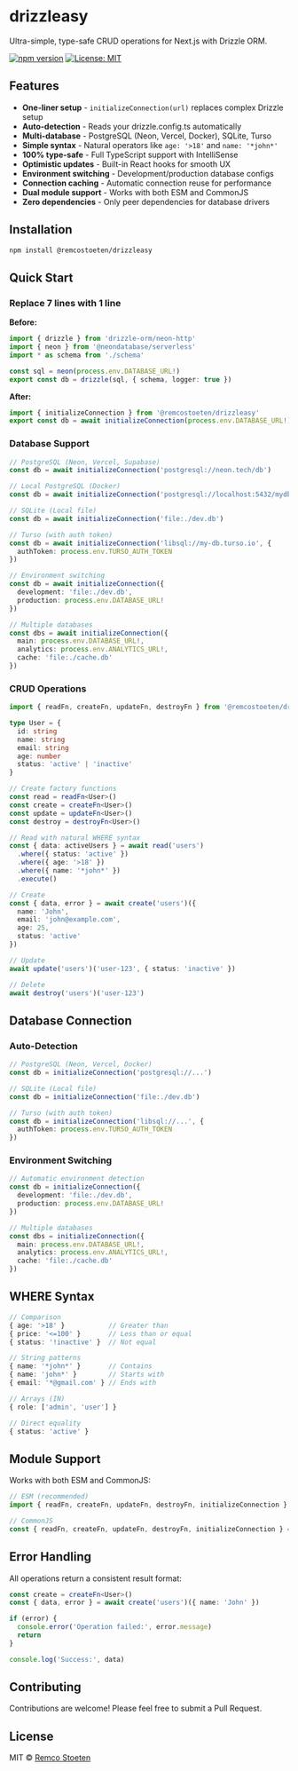 # drizzleasy

Ultra-simple, type-safe CRUD operations for Next.js with Drizzle ORM.

[![npm version](https://badge.fury.io/js/drizzleasy.svg)](https://badge.fury.io/js/drizzleasy)
[![License: MIT](https://img.shields.io/badge/License-MIT-yellow.svg)](https://opensource.org/licenses/MIT)

## Features

- **One-liner setup** - `initializeConnection(url)` replaces complex Drizzle setup
- **Auto-detection** - Reads your drizzle.config.ts automatically
- **Multi-database** - PostgreSQL (Neon, Vercel, Docker), SQLite, Turso
- **Simple syntax** - Natural operators like `age: '>18'` and `name: '*john*'`
- **100% type-safe** - Full TypeScript support with IntelliSense
- **Optimistic updates** - Built-in React hooks for smooth UX
- **Environment switching** - Development/production database configs
- **Connection caching** - Automatic connection reuse for performance
- **Dual module support** - Works with both ESM and CommonJS
- **Zero dependencies** - Only peer dependencies for database drivers

## Installation

```bash
npm install @remcostoeten/drizzleasy
```

## Quick Start

### Replace 7 lines with 1 line

**Before:**
```typescript
import { drizzle } from 'drizzle-orm/neon-http'
import { neon } from '@neondatabase/serverless'
import * as schema from './schema'

const sql = neon(process.env.DATABASE_URL!)
export const db = drizzle(sql, { schema, logger: true })
```

**After:**
```typescript
import { initializeConnection } from '@remcostoeten/drizzleasy'
export const db = await initializeConnection(process.env.DATABASE_URL!)
```

### Database Support

```typescript
// PostgreSQL (Neon, Vercel, Supabase)
const db = await initializeConnection('postgresql://neon.tech/db')

// Local PostgreSQL (Docker)
const db = await initializeConnection('postgresql://localhost:5432/mydb')

// SQLite (Local file)
const db = await initializeConnection('file:./dev.db')

// Turso (with auth token)
const db = await initializeConnection('libsql://my-db.turso.io', {
  authToken: process.env.TURSO_AUTH_TOKEN
})

// Environment switching
const db = await initializeConnection({
  development: 'file:./dev.db',
  production: process.env.DATABASE_URL!
})

// Multiple databases
const dbs = await initializeConnection({
  main: process.env.DATABASE_URL!,
  analytics: process.env.ANALYTICS_URL!,
  cache: 'file:./cache.db'
})
```

### CRUD Operations

```typescript
import { readFn, createFn, updateFn, destroyFn } from '@remcostoeten/drizzleasy'

type User = {
  id: string
  name: string
  email: string
  age: number
  status: 'active' | 'inactive'
}

// Create factory functions
const read = readFn<User>()
const create = createFn<User>()
const update = updateFn<User>()
const destroy = destroyFn<User>()

// Read with natural WHERE syntax
const { data: activeUsers } = await read('users')
  .where({ status: 'active' })
  .where({ age: '>18' })
  .where({ name: '*john*' })
  .execute()

// Create
const { data, error } = await create('users')({
  name: 'John',
  email: 'john@example.com',
  age: 25,
  status: 'active'
})

// Update
await update('users')('user-123', { status: 'inactive' })

// Delete
await destroy('users')('user-123')
```

## Database Connection

### Auto-Detection
```typescript
// PostgreSQL (Neon, Vercel, Docker)
const db = initializeConnection('postgresql://...')

// SQLite (Local file)
const db = initializeConnection('file:./dev.db')

// Turso (with auth token)
const db = initializeConnection('libsql://...', {
  authToken: process.env.TURSO_AUTH_TOKEN
})
```

### Environment Switching
```typescript
// Automatic environment detection
const db = initializeConnection({
  development: 'file:./dev.db',
  production: process.env.DATABASE_URL!
})

// Multiple databases
const dbs = initializeConnection({
  main: process.env.DATABASE_URL!,
  analytics: process.env.ANALYTICS_URL!,
  cache: 'file:./cache.db'
})
```

## WHERE Syntax

```typescript
// Comparison
{ age: '>18' }           // Greater than
{ price: '<=100' }       // Less than or equal
{ status: '!inactive' }  // Not equal

// String patterns
{ name: '*john*' }       // Contains
{ name: 'john*' }        // Starts with
{ email: '*@gmail.com' } // Ends with

// Arrays (IN)
{ role: ['admin', 'user'] }

// Direct equality
{ status: 'active' }
```

## Module Support

Works with both ESM and CommonJS:

```typescript
// ESM (recommended)
import { readFn, createFn, updateFn, destroyFn, initializeConnection } from '@remcostoeten/drizzleasy'

// CommonJS
const { readFn, createFn, updateFn, destroyFn, initializeConnection } = require('@remcostoeten/drizzleasy')
```

## Error Handling

All operations return a consistent result format:

```typescript
const create = createFn<User>()
const { data, error } = await create('users')({ name: 'John' })

if (error) {
  console.error('Operation failed:', error.message)
  return
}

console.log('Success:', data)
```

## Contributing

Contributions are welcome! Please feel free to submit a Pull Request.

## License

MIT © [Remco Stoeten](https://github.com/remcostoeten)